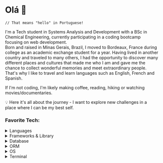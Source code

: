 # Olá 👋
`// That means "hello" in Portuguese!`
 
I'm a Tech student in Systems Analysis and Development with a BSc in Chemical Engineering, currently participating in a coding bootcamp focusing on web development. </br>
Born and raised in Minas Gerais, Brazil, I moved to Bordeaux, France during college as an academic exchange student for a year. Having lived in another country and traveled to many others, I had the opportunity to discover many different places and cultures that made me who I am and gave me the chance to collect wonderful memories and meet extraordinary people. That's why I like to travel and learn languages such as English, French and Spanish.

If I'm not coding, I'm likely making coffee, reading, hiking or watching movies/documentaries. 

💡 Here it's all about the journey - I want to explore new challenges in a place where I can be my best self.

### Favorite Tech:
<details>
<summary>Languages</summary>
<img src="https://img.shields.io/badge/HTML5-E34F26?style=for-the-badge&logo=html5&logoColor=white" />
<img src="https://img.shields.io/badge/CSS3-1572B6?style=for-the-badge&logo=css3&logoColor=white" />
<img src="https://img.shields.io/badge/JavaScript-323330?style=for-the-badge&logo=javascript&logoColor=F7DF1E" />
<img src="https://img.shields.io/badge/Python-FFD43B?style=for-the-badge&logo=python&logoColor=blue" />
<img src="https://img.shields.io/badge/TypeScript-007ACC?style=for-the-badge&logo=typescript&logoColor=white" />
<img src="https://img.shields.io/badge/C%2B%2B-00599C?style=for-the-badge&logo=c%2B%2B&logoColor=white" />
</details>
<details>
<summary>Frameworks & Library</summary>
<img src="https://img.shields.io/badge/Bootstrap-563D7C?style=for-the-badge&logo=bootstrap&logoColor=white" />
<img src="https://img.shields.io/badge/React-20232A?style=for-the-badge&logo=react&logoColor=61DAFB" />
<img src="https://img.shields.io/badge/Redux-593D88?style=for-the-badge&logo=redux&logoColor=white" />
<img src="https://img.shields.io/badge/Docker-2CA5E0?style=for-the-badge&logo=docker&logoColor=white" />
<img src="https://img.shields.io/badge/Node.js-339933?style=for-the-badge&logo=nodedotjs&logoColor=white" />
<img src="https://img.shields.io/badge/Express.js-000000?style=for-the-badge&logo=express&logoColor=white" />
<img src="https://img.shields.io/badge/Jest-C21325?style=for-the-badge&logo=jest&logoColor=white" />
<img src="https://img.shields.io/badge/Cypress-17202C?style=for-the-badge&logo=cypress&logoColor=white" />
<img src="https://img.shields.io/badge/chai-A30701?style=for-the-badge&logo=chai&logoColor=white" />
<img src="https://img.shields.io/badge/Mocha-8D6748?style=for-the-badge&logo=Mocha&logoColor=white" />
</details>
<details>
<summary>Database</summary>
<img src="https://img.shields.io/badge/MongoDB-4EA94B?style=for-the-badge&logo=mongodb&logoColor=white" />
<img src="https://img.shields.io/badge/MySQL-005C84?style=for-the-badge&logo=mysql&logoColor=white" />
</details>
<details>
<summary>ORM</summary>
<img src="https://img.shields.io/badge/Sequelize-52B0E7?style=for-the-badge&logo=Sequelize&logoColor=white" />
</details>
<details>
<summary>OS</summary>
<img src="https://img.shields.io/badge/Linux-FCC624?style=for-the-badge&logo=linux&logoColor=black" />
</details>
<details>
<summary>Terminal</summary>
<img src="https://img.shields.io/badge/GIT-E44C30?style=for-the-badge&logo=git&logoColor=white" />
</details>






	

		
